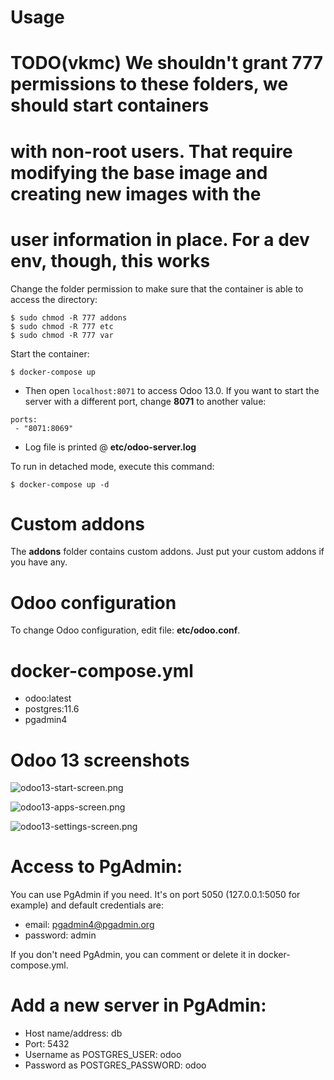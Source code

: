 # Usage

# TODO(vkmc) We shouldn't grant 777 permissions to these folders, we should start containers
# with non-root users. That require modifying the base image and creating new images with the
# user information in place. For a dev env, though, this works

Change the folder permission to make sure that the container is able to access the directory:
```
$ sudo chmod -R 777 addons
$ sudo chmod -R 777 etc
$ sudo chmod -R 777 var
```

Start the container:
```
$ docker-compose up
```

* Then open `localhost:8071` to access Odoo 13.0. If you want to start the server with a different port, change **8071** to another value:

```
ports:
 - "8071:8069"
```


* Log file is printed @ **etc/odoo-server.log**

To run in detached mode, execute this command:

```
$ docker-compose up -d
```

# Custom addons

The **addons** folder contains custom addons. Just put your custom addons if you have any.

# Odoo configuration

To change Odoo configuration, edit file: **etc/odoo.conf**.

# docker-compose.yml

* odoo:latest
* postgres:11.6
* pgadmin4

# Odoo 13 screenshots

![odoo13-start-screen.png](screenshots/odoo13-start-screen.png)

![odoo13-apps-screen.png](screenshots/odoo13-apps-screen.png)

![odoo13-settings-screen.png](screenshots/odoo13-settings-screen.png)

# Access to PgAdmin:

You can use PgAdmin if you need. It's on port 5050 (127.0.0.1:5050 for example) and default credentials are:

* email: pgadmin4@pgadmin.org
* password: admin

If you don't need PgAdmin, you can comment or delete it in docker-compose.yml.

# Add a new server in PgAdmin:

* Host name/address: db
* Port: 5432
* Username as POSTGRES_USER: odoo
* Password as POSTGRES_PASSWORD: odoo
